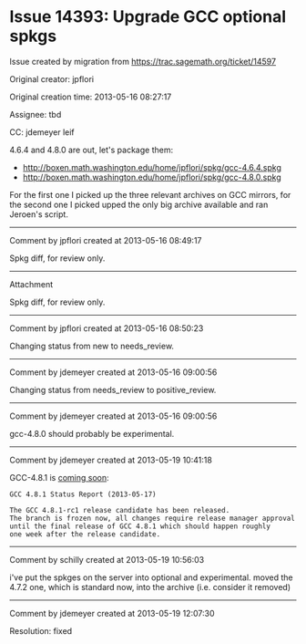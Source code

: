 # Issue 14393: Upgrade GCC optional spkgs

Issue created by migration from https://trac.sagemath.org/ticket/14597

Original creator: jpflori

Original creation time: 2013-05-16 08:27:17

Assignee: tbd

CC:  jdemeyer leif

4.6.4 and 4.8.0 are out, let's package them:
* http://boxen.math.washington.edu/home/jpflori/spkg/gcc-4.6.4.spkg
* http://boxen.math.washington.edu/home/jpflori/spkg/gcc-4.8.0.spkg

For the first one I picked up the three relevant archives on GCC mirrors, for the second one I picked upped the only big archive available and ran Jeroen's script.


---

Comment by jpflori created at 2013-05-16 08:49:17

Spkg diff, for review only.


---

Attachment

Spkg diff, for review only.


---

Comment by jpflori created at 2013-05-16 08:50:23

Changing status from new to needs_review.


---

Comment by jdemeyer created at 2013-05-16 09:00:56

Changing status from needs_review to positive_review.


---

Comment by jdemeyer created at 2013-05-16 09:00:56

gcc-4.8.0 should probably be experimental.


---

Comment by jdemeyer created at 2013-05-19 10:41:18

GCC-4.8.1 is [coming soon](http://gcc.gnu.org/ml/gcc/2013-05/msg00172.html):

```
GCC 4.8.1 Status Report (2013-05-17)

The GCC 4.8.1-rc1 release candidate has been released.
The branch is frozen now, all changes require release manager approval
until the final release of GCC 4.8.1 which should happen roughly
one week after the release candidate.
```



---

Comment by schilly created at 2013-05-19 10:56:03

i've put the spkges on the server into optional and experimental. moved the 4.7.2 one, which is standard now, into the archive (i.e. consider it removed)


---

Comment by jdemeyer created at 2013-05-19 12:07:30

Resolution: fixed
